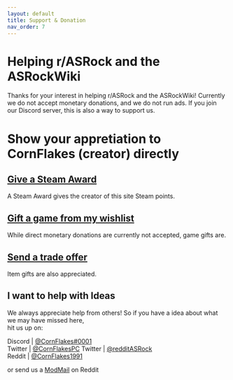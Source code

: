 ```yaml
---
layout: default
title: Support & Donation
nav_order: 7
---
```


# Helping r/ASRock and the ASRockWiki
Thanks for your interest in helping r/ASRock and the ASRockWiki!
Currently we do not accept monetary donations, and we do not run ads.
If you join our Discord server, this is also a way to support us.

# Show your appretiation to CornFlakes (creator) directly

## [Give a Steam Award](https://steamcommunity.com/id/CornFlakesPC/)
A Steam Award gives the creator of this site Steam points.

## [Gift a game from my wishlist](https://store.steampowered.com/wishlist/profiles/76561197996167801/#sort=order)
While direct monetary donations are currently not accepted, game gifts are.

## [Send a trade offer](https://steamcommunity.com/tradeoffer/new/?partner=35902073&token=i67X0R0x)
Item gifts are also appreciated.

## I want to help with Ideas
We always appreciate help from others! So if you have a idea about what we may have missed here,  
hit us up on: 

Discord | [@CornFlakes#0001](https://discord.gg/rFrMpxV)  
Twitter | [@CornFlakesPC](https://twitter.com/CornFlakesPC) 
Twitter | [@redditASRock](https://twitter.com/redditASRock)  
Reddit  | [@CornFlakes1991](https://new.reddit.com/user/CornFlakes1991)

or send us a [ModMail](https://www.reddit.com/message/compose?to=%2Fr%2FASRock) on Reddit